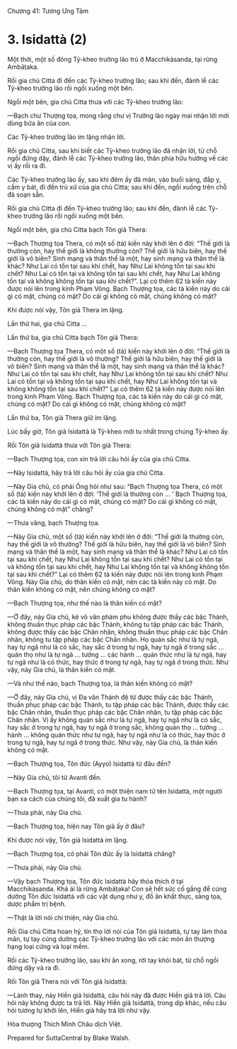  

Chương 41: Tương Ưng Tâm

# 3\. Isidattà (2)

Một thời, một số đông Tỷ-kheo trưởng lão trú ở Macchikàsanda, tại rừng Ambāṭaka.

Rồi gia chủ Citta đi đến các Tỷ-kheo trưởng lão; sau khi đến, đảnh lễ các Tỷ-kheo trưởng lão rồi ngồi xuống một bên.

Ngồi một bên, gia chủ Citta thưa với các Tỷ-kheo trưởng lão:

—Bạch chư Thượng tọa, mong rằng chư vị Trưởng lão ngày mai nhận lời mời dùng bữa ăn của con.

Các Tỷ-kheo trưởng lão im lặng nhận lời.

Rồi gia chủ Citta, sau khi biết các Tỷ-kheo trưởng lão đã nhận lời, từ chỗ ngồi đứng dậy, đảnh lễ các Tỷ-kheo trưởng lão, thân phía hữu hướng về các vị ấy rồi ra đi.

Các Tỷ-kheo trưởng lão ấy, sau khi đêm ấy đã mãn, vào buổi sáng, đắp y, cầm y bát, đi đến trú xứ của gia chủ Citta; sau khi đến, ngồi xuống trên chỗ đã soạn sẵn.

Rồi gia chủ Citta đi đến Tỷ-kheo trưởng lão; sau khi đến, đảnh lễ các Tỷ-kheo trưởng lão rồi ngồi xuống một bên.

Ngồi một bên, gia chủ Citta bạch Tôn giả Thera:

—Bạch Thượng tọa Thera, có một số (tà) kiến này khởi lên ở đời: “Thế giới là thường còn, hay thế giới là không thường còn? Thế giới là hữu biên, hay thế giới là vô biên? Sinh mạng và thân thể là một, hay sinh mạng và thân thể là khác? Như Lai có tồn tại sau khi chết, hay Như Lai không tồn tại sau khi chết? Như Lai có tồn tại và không tồn tại sau khi chết, hay Như Lai không tồn tại và không không tồn tại sau khi chết?”. Lại có thêm 62 tà kiến này được nói lên trong kinh Phạm Võng. Bạch Thượng tọa, các tà kiến này do cái gì có mặt, chúng có mặt? Do cái gì không có mặt, chúng không có mặt?

Khi được nói vậy, Tôn giả Thera im lặng.

Lần thứ hai, gia chủ Citta …

Lần thứ ba, gia chủ Citta bạch Tôn giả Thera:

—Bạch Thượng tọa Thera, có một số (tà) kiến này khởi lên ở đời: “Thế giới là thường còn, hay thế giới là vô thường? Thế giới là hữu biên, hay thế giới là vô biên? Sinh mạng và thân thể là một, hay sinh mạng và thân thể là khác? Như Lai có tồn tại sau khi chết, hay Như Lai không tồn tại sau khi chết? Như Lai có tồn tại và không tồn tại sau khi chết, hay Như Lai không tồn tại và không không tồn tại sau khi chết?” Lại có thêm 62 tà kiến này được nói lên trong kinh Phạm Võng. Bạch Thượng tọa, các tà kiến này do cái gì có mặt, chúng có mặt? Do cái gì không có mặt, chúng không có mặt?

Lần thứ ba, Tôn giả Thera giữ im lặng.

Lúc bấy giờ, Tôn giả Isidattà là Tỷ-kheo mới tu nhất trong chúng Tỷ-kheo ấy.

Rồi Tôn giả Isidattà thưa với Tôn giả Thera:

—Bạch Thượng tọa, con xin trả lời câu hỏi ấy của gia chủ Citta.

—Này Isidattà, hãy trả lời câu hỏi ấy của gia chủ Citta.

—Này Gia chủ, có phải Ông hỏi như sau: “Bạch Thượng tọa Thera, có một số (tà) kiến này khởi lên ở đời: ‘Thế giới là thường còn … ‘ Bạch Thượng tọa, các tà kiến này do cái gì có mặt, chúng có mặt? Do cái gì không có mặt, chúng không có mặt” chăng?

—Thưa vâng, bạch Thượng tọa.

—Này Gia chủ, một số (tà) kiến này khởi lên ở đời: “Thế giới là thường còn, hay thế giới là vô thường? Thế giới là hữu biên, hay thế giới là vô biên? Sinh mạng và thân thể là một, hay sinh mạng và thân thể là khác? Như Lai có tồn tại sau khi chết, hay Như Lai không tồn tại sau khi chết? Như Lai có tồn tại và không tồn tại sau khi chết, hay Như Lai không tồn tại và không không tồn tại sau khi chết?” Lại có thêm 62 tà kiến này được nói lên trong kinh Phạm Võng. Này Gia chủ, do thân kiến có mặt, nên các tà kiến này có mặt. Do thân kiến không có mặt, nên chúng không có mặt?

—Bạch Thượng tọa, như thế nào là thân kiến có mặt?

—Ở đây, này Gia chủ, kẻ vô văn phàm phu không được thấy các bậc Thánh, không thuần thục pháp các bậc Thánh, không tu tập pháp các bậc Thánh, không được thấy các bậc Chân nhân, không thuần thục pháp các bậc Chân nhân, không tu tập pháp các bậc Chân nhân. Họ quán sắc như là tự ngã, hay tự ngã như là có sắc, hay sắc ở trong tự ngã, hay tự ngã ở trong sắc … quán thọ như là tự ngã … tưởng … các hành … quán thức như là tự ngã, hay tự ngã như là có thức, hay thức ở trong tự ngã, hay tự ngã ở trong thức. Như vậy, này Gia chủ, là thân kiến có mặt.

—Và như thế nào, bạch Thượng tọa, là thân kiến không có mặt?

—Ở đây, này Gia chủ, vị Ða văn Thánh đệ tử được thấy các bậc Thánh, thuần phục pháp các bậc Thánh, tu tập pháp các bậc Thánh, được thấy các bậc Chân nhân, thuần thục pháp các bậc Chân nhân, tu tập pháp các bậc Chân nhân. Vị ấy không quán sắc như là tự ngã, hay tự ngã như là có sắc, hay sắc ở trong tự ngã, hay tự ngã ở trong sắc, không quán thọ … tưởng … hành … không quán thức như tự ngã, hay tự ngã như là có thức, hay thức ở trong tự ngã, hay tự ngã ở trong thức. Như vậy, này Gia chủ, là thân kiến không có mặt.

—Bạch Thượng tọa, Tôn đức (Ayyo) Isidattà từ đâu đến?

—Này Gia chủ, tôi từ Avanti đến.

—Bạch Thượng tọa, tại Avanti, có một thiện nam tử tên Isidattà, một người bạn xa cách của chúng tôi, đã xuất gia tu hành?

—Thưa phải, này Gia chủ.

—Bạch Thượng tọa, hiện nay Tôn giả ấy ở đâu?

Khi được nói vậy, Tôn giả Isidattà im lặng.

—Bạch Thượng tọa, có phải Tôn đức ấy là Isidattà chăng?

—Thưa phải, này Gia chủ.

—Vậy bạch Thượng tọa, Tôn đức Isidattà hãy thỏa thích ở tại Macchikàsanda. Khả ái là rừng Ambāṭaka! Con sẽ hết sức cố gắng để cúng dường Tôn đức Isidattà với các vật dụng như y, đồ ăn khất thực, sàng tọa, dược phẩm trị bệnh.

—Thật là lời nói chí thiện, này Gia chủ.

Rồi Gia chủ Citta hoan hỷ, tín thọ lời nói của Tôn giả Isidattà, tự tay làm thỏa mãn, tự tay cúng dường các Tỷ-kheo trưởng lão với các món ăn thượng hạng loại cứng và loại mềm.

Rồi các Tỷ-kheo trưởng lão, sau khi ăn xong, rời tay khỏi bát, từ chỗ ngồi đứng dậy và ra đi.

Rồi Tôn giả Thera nói với Tôn giả Isidattà:

—Lành thay, này Hiền giả Isidattà, câu hỏi này đã được Hiền giả trả lời. Câu hỏi này không được ta trả lời. Này Hiền giả Isidattà, trong dịp khác, nếu câu hỏi tương tự khởi lên, Hiền giả hãy trả lời như vậy.

Hòa thượng Thích Minh Châu dịch Việt.

Prepared for SuttaCentral by Blake Walsh.